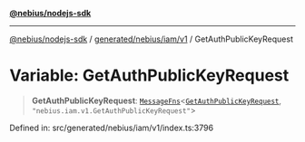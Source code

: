 [**@nebius/nodejs-sdk**](../../../../../README.md)

---

[@nebius/nodejs-sdk](../../../../../README.md) / [generated/nebius/iam/v1](../README.md) / GetAuthPublicKeyRequest

# Variable: GetAuthPublicKeyRequest

> **GetAuthPublicKeyRequest**: [`MessageFns`](../../../../../runtime/protos/core/interfaces/MessageFns.md)\<[`GetAuthPublicKeyRequest`](../interfaces/GetAuthPublicKeyRequest.md), `"nebius.iam.v1.GetAuthPublicKeyRequest"`\>

Defined in: src/generated/nebius/iam/v1/index.ts:3796
